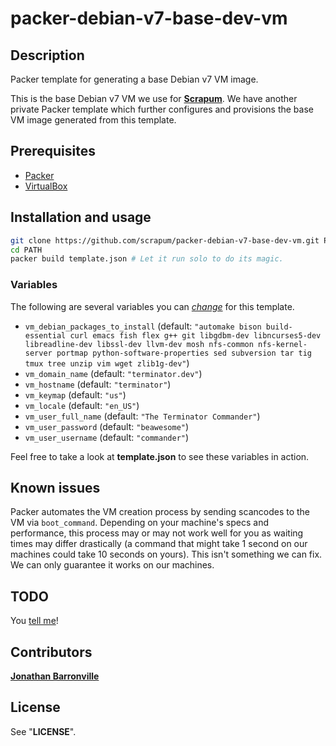 # packer-debian-v7-base-dev-vm

## Description

Packer template for generating a base Debian v7 VM image.

This is the base Debian v7 VM we use for __[Scrapum](http://scrapum.com "Scrapum")__. We have another private Packer template which further configures and provisions the base VM image generated from this template.

## Prerequisites

 - [Packer](http://packer.io "Packer")
 - [VirtualBox](http://virtualbox.org "Oracle VM VirtualBox")

## Installation and usage

```sh
git clone https://github.com/scrapum/packer-debian-v7-base-dev-vm.git PATH
cd PATH
packer build template.json # Let it run solo to do its magic.
```

### Variables

The following are several variables you can _[change](http://packer.io/docs/templates/user-variables.html "User Variables in Templates - Packer")_ for this template.

 - `vm_debian_packages_to_install` (default: `"automake bison build-essential curl emacs fish flex g++ git libgdbm-dev libncurses5-dev libreadline-dev libssl-dev llvm-dev mosh nfs-common nfs-kernel-server portmap python-software-properties sed subversion tar tig tmux tree unzip vim wget zlib1g-dev"`)
 - `vm_domain_name` (default: `"terminator.dev"`)
 - `vm_hostname` (default: `"terminator"`)
 - `vm_keymap` (default: `"us"`)
 - `vm_locale` (default: `"en_US"`)
 - `vm_user_full_name` (default: `"The Terminator Commander"`)
 - `vm_user_password` (default: `"beawesome"`)
 - `vm_user_username` (default: `"commander"`)

Feel free to take a look at __template.json__ to see these variables in action.

## Known issues

Packer automates the VM creation process by sending scancodes to the VM via `boot_command`. Depending on your machine's specs and performance, this process may or may not work well for you as waiting times may differ drastically (a command that might take 1 second on our machines could take 10 seconds on yours). This isn't something we can fix. We can only guarantee it works on our machines.

## TODO

You [tell me](https://github.com/scrapum/packer-debian-v7-base-dev-vm/issues "Issues · scrapum/packer-debian-v7-base-dev-vm")!

## Contributors

__[Jonathan Barronville](mailto:jonathan@scrapum.com "jonathan@scrapum.com")__

## License

See "__LICENSE__".
